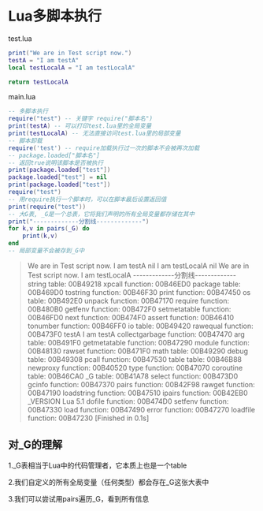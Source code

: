 # Lua多脚本执行



test.lua

```lua
print("We are in Test script now.")
testA = "I am testA"
local testLocalA = "I am testLocalA"

return testLocalA
```

main.lua

```lua
-- 多脚本执行
require("test") -- 关键字 require("脚本名")
print(testA) -- 可以打印test.lua里的全局变量
print(testLocalA) -- 无法直接访问test.lua里的局部变量
-- 脚本卸载
require('test') -- require加载执行过一次的脚本不会被再次加载
-- package.loaded["脚本名"]
-- 返回true说明该脚本是否被执行
print(package.loaded["test"])
package.loaded["test"] = nil
print(package.loaded["test"])
require("test")
-- 用require执行一个脚本时，可以在脚本最后设置返回值
print(require("test"))
-- 大G表, _G是一个总表，它将我们声明的所有全局变量都存储在其中
print("-------------分割线-------------")
for k,v in pairs(_G) do
	print(k,v)
end
-- 局部变量不会被存到_G中
```

> We are in Test script now.
> I am testA
> nil
> I am testLocalA
> nil
> We are in Test script now.
> I am testLocalA
> -------------分割线-------------
> string	table: 00B49218
> xpcall	function: 00B46ED0
> package	table: 00B469D0
> tostring	function: 00B46F30
> print	function: 00B47450
> os	table: 00B492E0
> unpack	function: 00B47170
> require	function: 00B480B0
> getfenv	function: 00B472F0
> setmetatable	function: 00B46FD0
> next	function: 00B474F0
> assert	function: 00B46410
> tonumber	function: 00B46FF0
> io	table: 00B49420
> rawequal	function: 00B473F0
> testA	I am testA
> collectgarbage	function: 00B47470
> arg	table: 00B491F0
> getmetatable	function: 00B47290
> module	function: 00B48130
> rawset	function: 00B471F0
> math	table: 00B49290
> debug	table: 00B49308
> pcall	function: 00B47530
> table	table: 00B46B88
> newproxy	function: 00B40520
> type	function: 00B47070
> coroutine	table: 00B46CA0
> _G	table: 00B41A78
> select	function: 00B473D0
> gcinfo	function: 00B47370
> pairs	function: 00B42F98
> rawget	function: 00B47190
> loadstring	function: 00B47510
> ipairs	function: 00B42EB0
> _VERSION	Lua 5.1
> dofile	function: 00B474D0
> setfenv	function: 00B47330
> load	function: 00B47490
> error	function: 00B47270
> loadfile	function: 00B47230
> [Finished in 0.1s]

## 对_G的理解

1._G表相当于Lua中的代码管理者，它本质上也是一个table

2.我们自定义的所有全局变量（任何类型）都会存在_G这张大表中

3.我们可以尝试用pairs遍历_G，看到所有信息